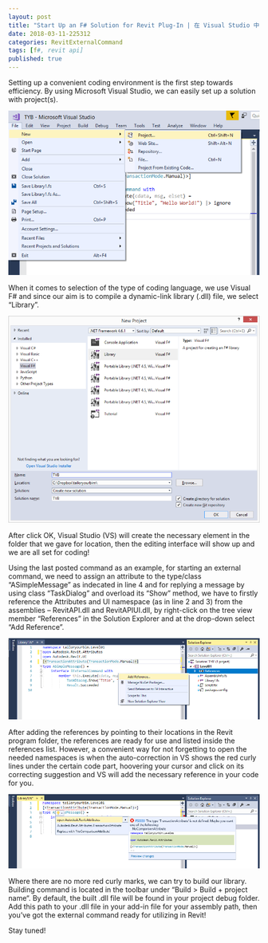 ```yaml
---
layout: post
title: "Start Up an F# Solution for Revit Plug-In | 在 Visual Studio 中用 F# 編程 Revit 外部指令"
date: 2018-03-11-225312 
categories: RevitExternalCommand
tags: [f#, revit api]
published: true
---
```

Setting up a convenient coding environment is the first step towards efficiency. By using Microsoft Visual Studio, we can easily set up a solution with project(s).

![img](/assets/img/20171007_01_file_new_project.png)

When it comes to selection of the type of coding language, we use Visual F# and since our aim is to compile a dynamic-link library (.dll) file, we select “Library”.

![img](/assets/img/20171007_02_solution.png)

After click OK, Visual Studio (VS) will create the necessary element in the folder that we gave for location, then the editing interface will show up and we are all set for coding!

Using the last posted command as an example, for starting an external command, we need to assign an attribute to the type/class “ASimpleMessage” as indecated in line 4 and for replying a message by using class “TaskDialog” and overload its “Show” method, we have to firstly reference the Attributes and UI namespace (as in line 2 and 3) from the assemblies – RevitAPI.dll and RevitAPIUI.dll, by right-click on the tree view member “References” in the Solution Explorer and at the drop-down select “Add Reference”.

![img](/assets/img/20171007_03_references.png)

After adding the references by pointing to their locations in the Revit program folder, the references are ready for use and listed inside the references list. However, a convenient way for not forgetting to open the needed namespaces is when the auto-correction in VS shows the red curly lines under the certain code part, hoovering your cursor and click on its correcting suggestion and VS will add the necessary reference in your code for you.

![img](/assets/img/20171007_04_autocorrection.png)

Where there are no more red curly marks, we can try to build our library. Building command is located in the toolbar under “Build > Build + project name“. By default, the built .dll file will be found in your project debug folder. Add this path to your .dll file in your add-in file for your assembly path, then you’ve got the external command ready for utilizing in Revit!

Stay tuned!